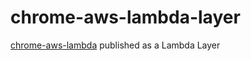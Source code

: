 # chrome-aws-lambda-layer

[chrome-aws-lambda](https://github.com/alixaxel/chrome-aws-lambda) published as a Lambda Layer
